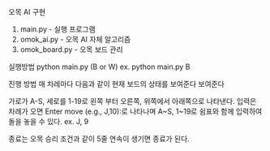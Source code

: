 오목 AI 구현

1. main.py - 실행 프로그램 
2. omok_ai.py - 오목 AI 자체 알고리즘 
3. omok_board.py - 오목 보드 관리


실행방법
python main.py (B or W)
ex. python main.py B

진행 방법
매 차례마다 다음과 같이 현재 보드의 상태를 보여준다 보여준다

가로가 A-S, 세로를 1-19로 왼쪽 부터 오른쪽, 위쪽에서 아래쪽으로 나타낸다.
입력은 차례가 오면
Enter move (e.g., J,10):로 나타나며 
A~S, 1~19로 쉼표와 함께 입력하여 돌을 놓을 수 있다.
ex. J, 9

종료는 오목 승리 조건과 같이 5줄 연속이 생기면 종료가 된다.
